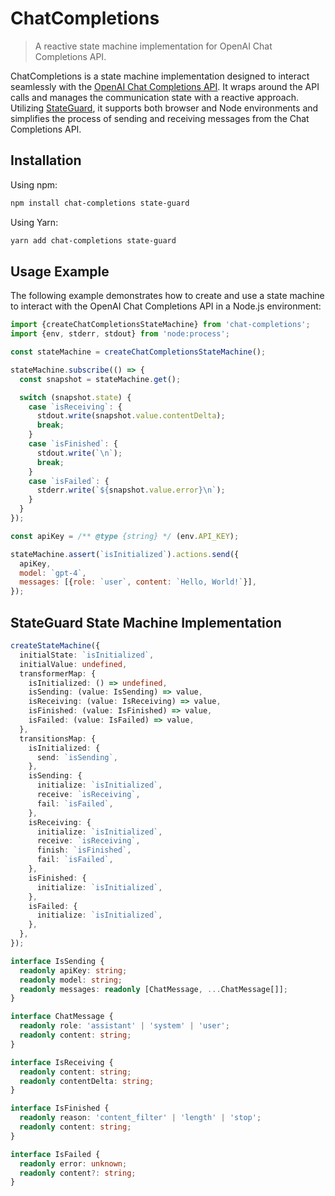 # ChatCompletions

> A reactive state machine implementation for OpenAI Chat Completions API.

ChatCompletions is a state machine implementation designed to interact seamlessly with the
[OpenAI Chat Completions API](https://platform.openai.com/docs/guides/gpt/chat-completions-api). It
wraps around the API calls and manages the communication state with a reactive approach. Utilizing
[StateGuard](https://github.com/clebert/state-guard), it supports both browser and Node environments
and simplifies the process of sending and receiving messages from the Chat Completions API.

## Installation

Using npm:

```sh
npm install chat-completions state-guard
```

Using Yarn:

```sh
yarn add chat-completions state-guard
```

## Usage Example

The following example demonstrates how to create and use a state machine to interact with the OpenAI
Chat Completions API in a Node.js environment:

```js
import {createChatCompletionsStateMachine} from 'chat-completions';
import {env, stderr, stdout} from 'node:process';

const stateMachine = createChatCompletionsStateMachine();

stateMachine.subscribe(() => {
  const snapshot = stateMachine.get();

  switch (snapshot.state) {
    case `isReceiving`: {
      stdout.write(snapshot.value.contentDelta);
      break;
    }
    case `isFinished`: {
      stdout.write(`\n`);
      break;
    }
    case `isFailed`: {
      stderr.write(`${snapshot.value.error}\n`);
    }
  }
});

const apiKey = /** @type {string} */ (env.API_KEY);

stateMachine.assert(`isInitialized`).actions.send({
  apiKey,
  model: `gpt-4`,
  messages: [{role: `user`, content: `Hello, World!`}],
});
```

## StateGuard State Machine Implementation

```ts
createStateMachine({
  initialState: `isInitialized`,
  initialValue: undefined,
  transformerMap: {
    isInitialized: () => undefined,
    isSending: (value: IsSending) => value,
    isReceiving: (value: IsReceiving) => value,
    isFinished: (value: IsFinished) => value,
    isFailed: (value: IsFailed) => value,
  },
  transitionsMap: {
    isInitialized: {
      send: `isSending`,
    },
    isSending: {
      initialize: `isInitialized`,
      receive: `isReceiving`,
      fail: `isFailed`,
    },
    isReceiving: {
      initialize: `isInitialized`,
      receive: `isReceiving`,
      finish: `isFinished`,
      fail: `isFailed`,
    },
    isFinished: {
      initialize: `isInitialized`,
    },
    isFailed: {
      initialize: `isInitialized`,
    },
  },
});
```

```ts
interface IsSending {
  readonly apiKey: string;
  readonly model: string;
  readonly messages: readonly [ChatMessage, ...ChatMessage[]];
}

interface ChatMessage {
  readonly role: 'assistant' | 'system' | 'user';
  readonly content: string;
}
```

```ts
interface IsReceiving {
  readonly content: string;
  readonly contentDelta: string;
}
```

```ts
interface IsFinished {
  readonly reason: 'content_filter' | 'length' | 'stop';
  readonly content: string;
}
```

```ts
interface IsFailed {
  readonly error: unknown;
  readonly content?: string;
}
```
